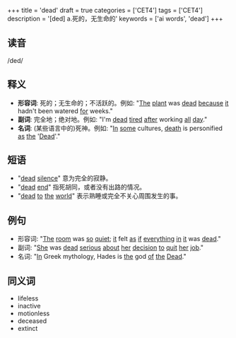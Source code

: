 +++
title = 'dead'
draft = true
categories = ['CET4']
tags = ['CET4']
description = '[ded] a.死的，无生命的'
keywords = ['ai words', 'dead']
+++

## 读音
/ded/

## 释义
- **形容词**: 死的；无生命的；不活跃的。例如: "[The](/zh/post/the/) [plant](/zh/post/plant/) was [dead](/zh/post/dead/) [because](/zh/post/because/) [it](/zh/post/it/) hadn't been watered [for](/zh/post/for/) weeks."
- **副词**: 完全地；绝对地。例如: "I'm [dead](/zh/post/dead/) [tired](/zh/post/tired/) [after](/zh/post/after/) working [all](/zh/post/all/) [day](/zh/post/day/)."
- **名词**: (某些语言中的)死神。例如: "[In](/zh/post/in/) [some](/zh/post/some/) cultures, [death](/zh/post/death/) is personified [as](/zh/post/as/) [the](/zh/post/the/) '[Dead](/zh/post/dead/)'."

## 短语
- "[dead](/zh/post/dead/) [silence](/zh/post/silence/)" 意为完全的寂静。
- "[dead](/zh/post/dead/) [end](/zh/post/end/)" 指死胡同，或者没有出路的情况。
- "[dead](/zh/post/dead/) [to](/zh/post/to/) [the](/zh/post/the/) [world](/zh/post/world/)" 表示熟睡或完全不关心周围发生的事。

## 例句
- 形容词: "[The](/zh/post/the/) [room](/zh/post/room/) was [so](/zh/post/so/) [quiet](/zh/post/quiet/); [it](/zh/post/it/) felt [as](/zh/post/as/) [if](/zh/post/if/) [everything](/zh/post/everything/) [in](/zh/post/in/) [it](/zh/post/it/) was [dead](/zh/post/dead/)."
- 副词: "[She](/zh/post/she/) was [dead](/zh/post/dead/) [serious](/zh/post/serious/) [about](/zh/post/about/) [her](/zh/post/her/) [decision](/zh/post/decision/) [to](/zh/post/to/) [quit](/zh/post/quit/) [her](/zh/post/her/) [job](/zh/post/job/)."
- 名词: "[In](/zh/post/in/) Greek mythology, Hades is [the](/zh/post/the/) god [of](/zh/post/of/) [the](/zh/post/the/) [Dead](/zh/post/dead/)."

## 同义词
- lifeless
- inactive
- motionless
- deceased
- extinct
